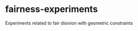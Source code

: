 fairness-experiments
====================

Experiments related to fair disivion with geometric constraints

